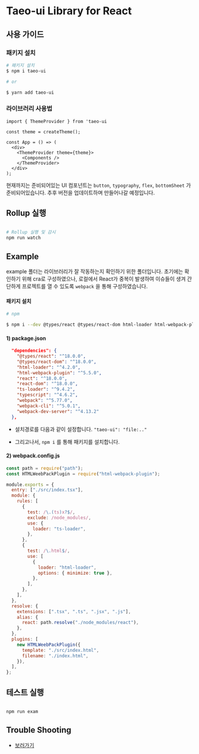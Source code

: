 # Taeo-ui Library for React

## 사용 가이드

### 패키지 설치

```bash
# 패키지 설치
$ npm i taeo-ui

# or

$ yarn add taeo-ui
```

### 라이브러리 사용법

```tsx
import { ThemeProvider } from 'taeo-ui

const theme = createTheme();

const App = () => (
  <div>
    <ThemeProvider theme={theme}>
      <Components />
    </ThemeProvider>
  </div>
);
```

현재까지는 준비되어있는 UI 컴포넌트는 `button`, `typography`, `flex`, `bottomSheet` 가 준비되어있습니다. 추후 버전을 업데이트하며 만들어나갈 예정입니다.

## Rollup 실행

```bash

# Rollup 실행 및 감시
npm run watch

```

## Example

example 폴더는 라이브러리가 잘 작동하는지 확인하기 위한 폴더입니다. 초기에는 확인하기 위해 cra로 구성하였으나, 로컬에서 React가 중복이 발생하여 이슈들이 생겨 간단하게 프로젝트를 열 수 있도록 `webpack` 을 통해 구성하였습니다.

#### 패키지 설치

```bash
# npm

$ npm i --dev @types/react @types/react-dom html-loader html-webpack-plugin react react-dom ts-loader typescript webpack webpack-cli webpack-dev-server

```

#### 1) package.json

```json
  "dependencies": {
    "@types/react": "^18.0.0",
    "@types/react-dom": "^18.0.0",
    "html-loader": "^4.2.0",
    "html-webpack-plugin": "^5.5.0",
    "react": "^18.0.0",
    "react-dom": "^18.0.0",
    "ts-loader": "^9.4.2",
    "typescript": "^4.6.2",
    "webpack": "^5.77.0",
    "webpack-cli": "^5.0.1",
    "webpack-dev-server": "^4.13.2"
  },

```

- 설치경로를 다음과 같이 설정합니다. `"taeo-ui": "file:.."`

- 그리고나서, `npm i` 를 통해 패키지를 설치합니다.

#### 2) webpack.config.js

```js
const path = require("path");
const HTMLWeebPackPlugin = require("html-webpack-plugin");

module.exports = {
  entry: ["./src/index.tsx"],
  module: {
    rules: [
      {
        test: /\.(ts)x?$/,
        exclude: /node_modules/,
        use: {
          loader: "ts-loader",
        },
      },
      {
        test: /\.html$/,
        use: [
          {
            loader: "html-loader",
            options: { minimize: true },
          },
        ],
      },
    ],
  },
  resolve: {
    extensions: [".tsx", ".ts", ".jsx", ".js"],
    alias: {
      react: path.resolve("./node_modules/react"),
    },
  },
  plugins: [
    new HTMLWeebPackPlugin({
      template: "./src/index.html",
      filename: "./index.html",
    }),
  ],
};
```

## 테스트 실행

```bash

npm run exam

```

## Trouble Shooting

- [보러가기](https://tkolab.tistory.com/search/rollup)
